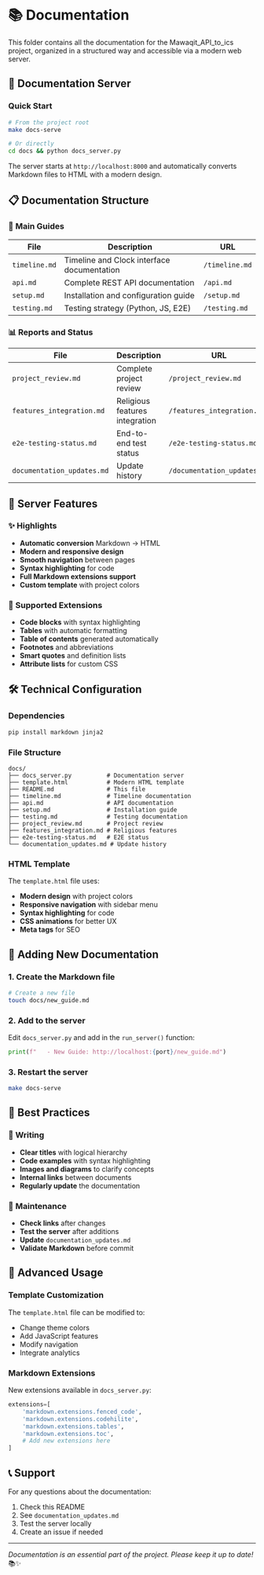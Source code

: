 # 📚 Documentation

This folder contains all the documentation for the Mawaqit_API_to_ics project, organized in a structured way and accessible via a modern web server.

## 🚀 Documentation Server

### Quick Start
```bash
# From the project root
make docs-serve

# Or directly
cd docs && python docs_server.py
```

The server starts at `http://localhost:8000` and automatically converts Markdown files to HTML with a modern design.

## 📋 Documentation Structure

### 📖 Main Guides

| File | Description | URL |
|------|-------------|-----|
| `timeline.md` | Timeline and Clock interface documentation | `/timeline.md` |
| `api.md` | Complete REST API documentation | `/api.md` |
| `setup.md` | Installation and configuration guide | `/setup.md` |
| `testing.md` | Testing strategy (Python, JS, E2E) | `/testing.md` |

### 📊 Reports and Status

| File | Description | URL |
|------|-------------|-----|
| `project_review.md` | Complete project review | `/project_review.md` |
| `features_integration.md` | Religious features integration | `/features_integration.md` |
| `e2e-testing-status.md` | End-to-end test status | `/e2e-testing-status.md` |
| `documentation_updates.md` | Update history | `/documentation_updates.md` |

## 🎨 Server Features

### ✨ Highlights
- **Automatic conversion** Markdown → HTML
- **Modern and responsive design**
- **Smooth navigation** between pages
- **Syntax highlighting** for code
- **Full Markdown extensions support**
- **Custom template** with project colors

### 🔧 Supported Extensions
- **Code blocks** with syntax highlighting
- **Tables** with automatic formatting
- **Table of contents** generated automatically
- **Footnotes** and abbreviations
- **Smart quotes** and definition lists
- **Attribute lists** for custom CSS

## 🛠️ Technical Configuration

### Dependencies
```bash
pip install markdown jinja2
```

### File Structure
```
docs/
├── docs_server.py          # Documentation server
├── template.html           # Modern HTML template
├── README.md               # This file
├── timeline.md             # Timeline documentation
├── api.md                  # API documentation
├── setup.md                # Installation guide
├── testing.md              # Testing documentation
├── project_review.md       # Project review
├── features_integration.md # Religious features
├── e2e-testing-status.md   # E2E status
└── documentation_updates.md # Update history
```

### HTML Template
The `template.html` file uses:
- **Modern design** with project colors
- **Responsive navigation** with sidebar menu
- **Syntax highlighting** for code
- **CSS animations** for better UX
- **Meta tags** for SEO

## 📝 Adding New Documentation

### 1. Create the Markdown file
```bash
# Create a new file
touch docs/new_guide.md
```

### 2. Add to the server
Edit `docs_server.py` and add in the `run_server()` function:
```python
print(f"   - New Guide: http://localhost:{port}/new_guide.md")
```

### 3. Restart the server
```bash
make docs-serve
```

## 🎯 Best Practices

### 📝 Writing
- **Clear titles** with logical hierarchy
- **Code examples** with syntax highlighting
- **Images and diagrams** to clarify concepts
- **Internal links** between documents
- **Regularly update** the documentation

### 🔧 Maintenance
- **Check links** after changes
- **Test the server** after additions
- **Update** `documentation_updates.md`
- **Validate Markdown** before commit

## 🚀 Advanced Usage

### Template Customization
The `template.html` file can be modified to:
- Change theme colors
- Add JavaScript features
- Modify navigation
- Integrate analytics

### Markdown Extensions
New extensions available in `docs_server.py`:
```python
extensions=[
    'markdown.extensions.fenced_code',
    'markdown.extensions.codehilite',
    'markdown.extensions.tables',
    'markdown.extensions.toc',
    # Add new extensions here
]
```

## 📞 Support

For any questions about the documentation:
1. Check this README
2. See `documentation_updates.md`
3. Test the server locally
4. Create an issue if needed

---

*Documentation is an essential part of the project. Please keep it up to date!* 📚✨ 